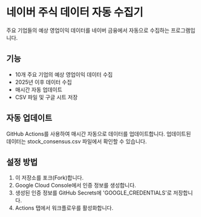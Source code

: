 # 네이버 주식 데이터 자동 수집기

주요 기업들의 예상 영업이익 데이터를 네이버 금융에서 자동으로 수집하는 프로그램입니다.

## 기능
- 10개 주요 기업의 예상 영업이익 데이터 수집
- 2025년 이후 데이터 수집
- 매시간 자동 업데이트
- CSV 파일 및 구글 시트 저장

## 자동 업데이트
GitHub Actions를 사용하여 매시간 자동으로 데이터를 업데이트합니다.
업데이트된 데이터는 stock_consensus.csv 파일에서 확인할 수 있습니다.

## 설정 방법
1. 이 저장소를 포크(Fork)합니다.
2. Google Cloud Console에서 인증 정보를 생성합니다.
3. 생성된 인증 정보를 GitHub Secrets에 'GOOGLE_CREDENTIALS'로 저장합니다.
4. Actions 탭에서 워크플로우를 활성화합니다. 